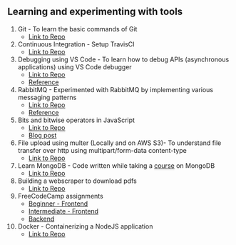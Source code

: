 ## Learning and experimenting with tools
  1. Git - To learn the basic commands of Git
      - [Link to Repo](https://github.com/dsinecos/learnBranching)
  2. Continuous Integration - Setup TravisCI
      - [Link to Repo](https://github.com/dsinecos/learnCI)
  3. Debugging using VS Code - To learn how to debug APIs (asynchronous applications) using VS Code debugger
      - [Link to Repo](https://github.com/dsinecos/learnAPIDebugging)
      - [Reference]()
  4. RabbitMQ - Experimented with RabbitMQ by implementing various messaging patterns
      - [Link to Repo](https://github.com/dsinecos/learnRabbitMQ)
      - [Reference](https://www.rabbitmq.com/getstarted.html)
  5. Bits and bitwise operators in JavaScript
      - [Link to Repo](https://github.com/dsinecos/learnBinaryOperations)
      - [Blog post](https://dsinecos.github.io/blog/Using-Bitmasks)
  6. File upload using multer (Locally and on AWS S3)- To understand file transfer over http using multipart/form-data content-type
      - [Link to Repo](https://github.com/dsinecos/fileUpload)
  7. Learn MongoDB - Code written while taking a [course](https://www.udemy.com/the-complete-developers-guide-to-mongodb/) on MongoDB
      - [Link to Repo](https://github.com/dsinecos/learnMongoDB)
  8. Building a webscraper to download pdfs
      - [Link to Repo](https://github.com/dsinecos/webScraper)
  9. FreeCodeCamp assignments
      - [Beginner - Frontend](https://github.com/dsinecos/fccFrontend)
      - [Intermediate - Frontend](https://github.com/dsinecos/fccIntermediateFrontend)
      - [Backend](https://github.com/dsinecos/fccbackend)
  10. Docker - Containerizing a NodeJS application
      - [Link to Repo](https://github.com/dsinecos/simple-web)
